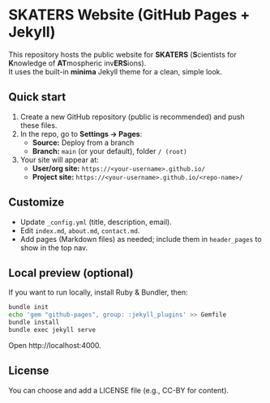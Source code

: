 # SKATERS Website (GitHub Pages + Jekyll)

This repository hosts the public website for **SKATERS** (**S**cientists for **K**nowledge of **AT**mospheric inv**ERS**ions).  
It uses the built-in **minima** Jekyll theme for a clean, simple look.

## Quick start

1. Create a new GitHub repository (public is recommended) and push these files.
2. In the repo, go to **Settings → Pages**:
   - **Source:** Deploy from a branch
   - **Branch:** `main` (or your default), folder `/ (root)`
3. Your site will appear at:
   - **User/org site:** `https://<your-username>.github.io/`
   - **Project site:** `https://<your-username>.github.io/<repo-name>/`

## Customize
- Update `_config.yml` (title, description, email).
- Edit `index.md`, `about.md`, `contact.md`.
- Add pages (Markdown files) as needed; include them in `header_pages` to show in the top nav.

## Local preview (optional)
If you want to run locally, install Ruby & Bundler, then:
```bash
bundle init
echo 'gem "github-pages", group: :jekyll_plugins' >> Gemfile
bundle install
bundle exec jekyll serve
```
Open http://localhost:4000.

## License
You can choose and add a LICENSE file (e.g., CC-BY for content).